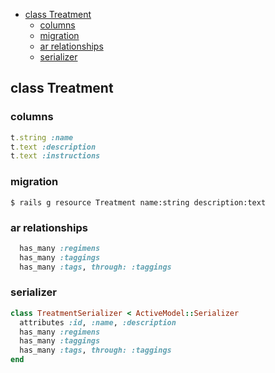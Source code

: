 <!-- START doctoc generated TOC please keep comment here to allow auto update -->
<!-- DON'T EDIT THIS SECTION, INSTEAD RE-RUN doctoc TO UPDATE -->

- [class Treatment](#class-treatment)
  - [columns](#columns)
  - [migration](#migration)
  - [ar relationships](#ar-relationships)
  - [serializer](#serializer)

<!-- END doctoc generated TOC please keep comment here to allow auto update -->

## class Treatment

### columns

```ruby
t.string :name
t.text :description
t.text :instructions
```

### migration

```
$ rails g resource Treatment name:string description:text
```

### ar relationships

```ruby
  has_many :regimens
  has_many :taggings
  has_many :tags, through: :taggings
```

### serializer

```ruby
class TreatmentSerializer < ActiveModel::Serializer
  attributes :id, :name, :description
  has_many :regimens
  has_many :taggings
  has_many :tags, through: :taggings
end
```
